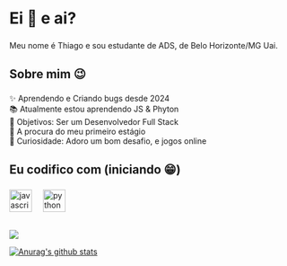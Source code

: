<h1 align="left">Ei 👋 e ai?</h1>

###

<p align="left">Meu nome é Thiago e sou estudante de ADS, de Belo Horizonte/MG Uai.</p>

###

<h2 align="left">Sobre mim 😉</h2>

###

<p align="left">✨ Aprendendo e Criando bugs desde 2024<br>📚 Atualmente estou aprendendo JS & Phyton<br>🎯 Objetivos: Ser um Desenvolvedor Full Stack<br>🤞 A procura do meu primeiro estágio<br>🎲 Curiosidade: Adoro um bom desafio, e jogos online</p>

###

<h2 align="left">Eu codifico com (iniciando 😁)</h2>

###

<div align="left">
  <img src="https://cdn.jsdelivr.net/gh/devicons/devicon/icons/javascript/javascript-original.svg" height="40" alt="javascript logo"  />
  <img width="12" />
  <img src="https://cdn.jsdelivr.net/gh/devicons/devicon/icons/python/python-original.svg" height="40" alt="python logo"  />
</div>

##
<div>
   <a href="https://www.linkedin.com/in/thiagogosilva" target="_blank"><img src="https://img.shields.io/badge/-LinkedIn-%230077B5?style=for-the-badge&logo=linkedin&logoColor=white" target="_blank"></a> 
</div>

<div>
  

  
 <a href="https://github.com/thiagogosilva/github-readme-stats"><img align="center" src="https://github-readme-stats.vercel.app/api?username=thiagogosilva&show_icons=true&include_all_commits=true&theme=tokyonight&rank_icon=github&hide_border=true" alt="Anurag's github stats" /></a>


</div>
